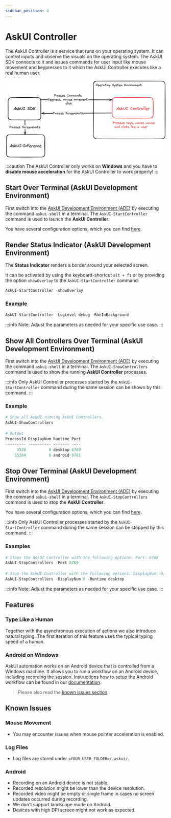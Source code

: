 ```yaml
---
sidebar_position: 4
---
```


# AskUI Controller
The AskUI Controller is a service that runs on your operating system. It can control inputs and observe the visuals on the operating system. The AskUI SDK connects to it and issues commands for user input like mouse movement and keypresses to it which the AskUI Controller executes like a real human user.

![Architecture drawing how the AskUI Controller works together with AskUI SDK. The AskUI Controller runs in an environment and executes commands given to it by AskUI SDK: keypresses, mouse movement and clicks. It also takes screenshots and sends them over the AskUI SDK to the AskUI Inference.](./images/askui-device-controller-simple-architecture.png)

:::caution
The AskUI Controller only works on __Windows__ and you have to __disable mouse acceleration__ for the AskUI Controller to work properly!
:::

## Start Over Terminal (AskUI Development Environment)
First switch into the [AskUI Development Environment (ADE)](AskUI-Development-Environment.md) by executing the command `askui-shell` in a terminal. The `AskUI-StartController` command is used to launch the **AskUI Controller**.

You have several configuration options, which you can find [here](AskUI-Development-Environment.md#askui-controller-management).

## Render Status Indicator (AskUI Development Environment)
The **Status Indicator** renders a border around your selected screen.

It can be activated by using the keyboard-shortcut `alt + f1` or by providing the option `showOverlay` to the `AskUI-StartController` command:

```powershell
AskUI-StartController -showOverlay
```

### Example

```powershell
AskUI-StartController -LogLevel debug -RunInBackground
```
:::info
Note: Adjust the parameters as needed for your specific use case.
:::

## Show All Controllers Over Terminal (AskUI Development Environment)
First switch into the [AskUI Development Environment (ADE)](AskUI-Development-Environment.md) by executing the command `askui-shell` in a terminal. The `AskUI-ShowControllers` command is used to show the running **AskUI Controller** processes.

:::info
Only AskUI Controller processes started by the `AskUI-StartController` command during the same session can be shown by this command.
:::

### Example

```powershell
# Show all AskUI running AskUI Controllers.
AskUI-ShowControllers

# Output
ProcessId DisplayNum Runtime Port
--------- ---------- ------- ----
     3528          0 desktop 6769
    15184          0 android 6781
```

## Stop Over Terminal (AskUI Development Environment)
First switch into the [AskUI Development Environment (ADE)](AskUI-Development-Environment.md) by executing the command `askui-shell` in a terminal. The `AskUI-StopControllers` command is used to stop the **AskUI Controller**.

You have several configuration options, which you can find [here](AskUI-Development-Environment.md#askui-controller-management).

:::info
Only AskUI Controller processes started by the `AskUI-StartController` command during the same session can be stopped by this command.
:::

### Examples

```powershell
# Stops the AskUI Controller with the following options: Port: 6769
AskUI-StopControllers -Port 6769

# Stop the AskUI Controller with the following options: DisplayNum: 0, Runtime: desktop
AskUI-StopControllers -DisplayNum 0 -Runtime desktop
```

:::info
Note: Adjust the parameters as needed for your specific use case.
:::

## Features

### Type Like a Human
Together with the asynchronous execution of actions we also introduce natural typing. The 
first iteration of this feature uses the typical typing speed of a human.

### Android on Windows
AskUI automation works on an Android device that is controlled from a Windows machine. It allows you to run a workflow on an Android device, including recording the session. Instructions how to setup the Android workflow can be found in our [documentation](../../general/04-Executing%20Automations/mobile-automation.md#android).

> Please also read the [known issues section](#known-issues).

## Known Issues

### Mouse Movement
- You may encounter issues when mouse pointer acceleration is enabled.

### Log Files
- Log files are stored under `<YOUR_USER_FOLDER>/.askui/`.

### Android
- Recording on an Android device is not stable.
- Recorded resolution might be lower than the device resolution.
- Recorded video might be empty or single frame in cases no screen updates occurred during recording.
- We don't support landscape mode on Android.
- Devices with high DPI screen might not work as expected.
